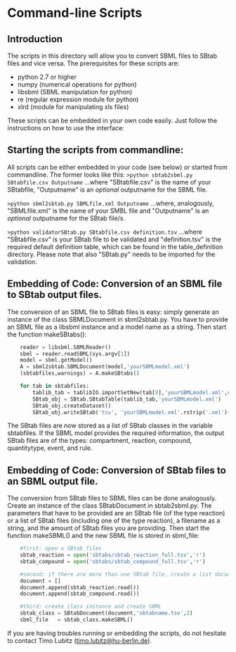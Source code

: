 # Command-line Scripts
## Introduction

The scripts in this directory will allow you to convert SBML files to SBtab files and vice versa. The prerequisites for these scripts are:

- python 2.7 or higher
- numpy (numerical operations for python)
- libsbml (SBML manipulation for python)
- re (regular expression module for python)
- xlrd (module for manipulating xls files)

These scripts can be embedded in your own code easily. Just follow the instructions on how to use the interface:

## Starting the scripts from commandline:

All scripts can be either embedded in your code (see below) or started from commandline. The former looks like this:
`>python sbtab2sbml.py SBtabfile.csv Outputname`
...where "SBtabfile.csv" is the name of your SBtabfile, "Outputname" is an _optional_ outputname for the SBML file.

`>python sbml2sbtab.py SBMLfile.xml Outputname`
...where, analogously, "SBMLfile.xml" is the name of your SMBL file and "Outputname" is an _optional_ outputname for the SBtab file/s.

`>python validatorSBtab.py SBtabfile.csv definition.tsv`
...where "SBtabfile.csv" is your SBtab file to be validated and "definition.tsv" is the required default definition table, which can be found in the table_definition directory. Please note that also "SBtab.py" needs to be imported for the validation.

## Embedding of Code: Conversion of an SBML file to SBtab output files.

The conversion of an SBML file to SBtab files is easy: simply generate an instance of the class SBMLDocument in sbml2sbtab.py. You have to provide an SBML file as a libsbml instance and a model name as a string. Then start the function makeSBtabs():
```python
    reader = libsbml.SBMLReader()
    sbml = reader.readSBML(sys.argv[1])
    model = sbml.getModel()
    A = sbml2sbtab.SBMLDocument(model,'yourSBMLmodel.xml')
    (sbtabfiles,warnings) = A.makeSBtabs()

    for tab in sbtabfiles:
        tablib_tab = tablibIO.importSetNew(tab[0],'yourSBMLmodel.xml',seperator='\t')
        SBtab_obj = SBtab.SBtabTable(tablib_tab,'yourSBMLmodel.xml')
        SBtab_obj.createDataset()
        SBtab_obj.writeSBtab('tsv', 'yourSBMLmodel.xml'.rstrip('.xml')+'_'+tab[1])
```
The SBtab files are now stored as a list of SBtab classes in the variable sbtabfiles. If the SBML model provides the required information, the output SBtab files are of the types: compartment, reaction, compound, quantitytype, event, and rule.

## Embedding of Code: Conversion of SBtab files to an SBML output file.

The conversion from SBtab files to SBML files can be done analogously. Create an instance of the class SBtabDocument in sbtab2sbml.py. The parameters that have to be provided are an SBtab file (of the type reaction) or a list of SBtab files (including one of the type reaction), a filename as a string, and the amount of SBtab files you are providing. Then start the function makeSBML() and the new SBML file is stored in sbml_file:
```python
    #first: open x SBtab files
    sbtab_reaction = open('sbtabs/sbtab_reaction_full.tsv','r')
    sbtab_compound = open('sbtabs/sbtab_compound_full.tsv','r')

    #second: if there are more than one SBtab file, create a list document
    document = []
    document.append(sbtab_reaction.read())
    document.append(sbtab_compound.read())

    #third: create class instance and create SBML
    sbtab_class = SBtabDocument(document,'sbtabname.tsv',2)
    sbml_file   = sbtab_class.makeSBML()
```
If you are having troubles running or embedding the scripts, do not hesitate to contact Timo Lubitz (timo.lubitz@hu-berlin.de).
